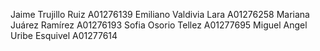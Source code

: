 Jaime Trujillo Ruiz 			    A01276139
Emiliano Valdivia Lara 		    A01276258
Mariana Juárez Ramírez 		    A01276193
Sofia Osorio Tellez		        A01277695
Miguel Angel Uribe Esquivel 	A01277614
